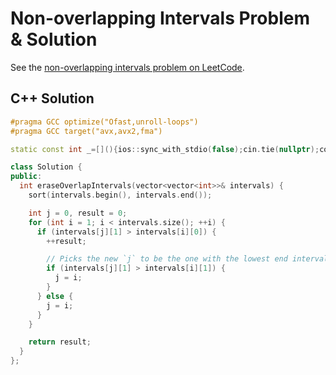 # Non-overlapping Intervals Problem & Solution

See the [non-overlapping intervals problem on LeetCode](https://leetcode.com/problems/non-overlapping-intervals).

## C++ Solution

```cpp
#pragma GCC optimize("Ofast,unroll-loops")
#pragma GCC target("avx,avx2,fma")

static const int _=[](){ios::sync_with_stdio(false);cin.tie(nullptr);cout.tie(nullptr);return 0;}();

class Solution {
public:
  int eraseOverlapIntervals(vector<vector<int>>& intervals) {
    sort(intervals.begin(), intervals.end());

    int j = 0, result = 0;
    for (int i = 1; i < intervals.size(); ++i) {
      if (intervals[j][1] > intervals[i][0]) {
        ++result;

        // Picks the new `j` to be the one with the lowest end interval.
        if (intervals[j][1] > intervals[i][1]) {
          j = i;
        }
      } else {
        j = i;
      }
    }

    return result;
  }
};
```
